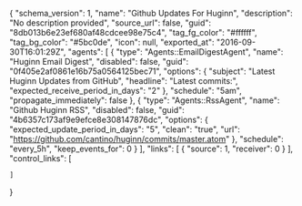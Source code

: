 {
    "schema_version": 1,
    "name": "Github Updates For Huginn",
    "description": "No description provided",
    "source_url": false,
    "guid": "8db013b6e23ef680af48cdcee98e75c4",
    "tag_fg_color": "#ffffff",
    "tag_bg_color": "#5bc0de",
    "icon": null,
    "exported_at": "2016-09-30T16:01:29Z",
    "agents": [
      {
        "type": "Agents::EmailDigestAgent",
        "name": "Huginn Email Digest",
        "disabled": false,
        "guid": "0f405e2af0861e16b75a0564125bec71",
        "options": {
          "subject": "Latest Huginn Updates from GitHub",
          "headline": "Latest commits:",
          "expected_receive_period_in_days": "2"
        },
        "schedule": "5am",
        "propagate_immediately": false
      },
      {
        "type": "Agents::RssAgent",
        "name": "Github Huginn RSS",
        "disabled": false,
        "guid": "4b6357c173af9e9efce8e308147876dc",
        "options": {
          "expected_update_period_in_days": "5",
          "clean": "true",
          "url": "https://github.com/cantino/huginn/commits/master.atom"
        },
        "schedule": "every_5h",
        "keep_events_for": 0
      }
    ],
    "links": [
      {
        "source": 1,
        "receiver": 0
      }
    ],
    "control_links": [

    ]
  }